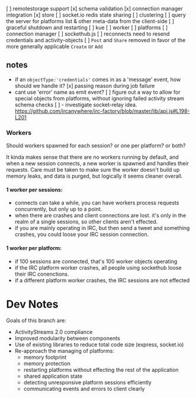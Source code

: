 [ ] remotestorage support
[x] schema validation
[x] connection manager integration
[x] store
[ ] socket.io redis state sharing
[ ] clustering
[ ] query the server for platforms list & other meta-data from the client-side
[ ] graceful shutdown and restarting
  [ ] kue
  [ ] worker
  [ ] platforms
  [ ] connection manager
  [ ] sockethub.js
[ ] reconnects need to resend credentials and activity-objects
[ ] `Post` and `Share` removed in favor of the more generally applicable `Create` or `Add`

## notes
- if an `objectType:'credentials'` comes in as a 'message' event, how should
  we handle it?
[x] passing reason during job failure
- cant use 'error' name as emit event?
[ ] figure out a way to allow for special objects from platforms, without ignoring failed activity stream schema checks
[ ] - investigate socket-relay idea. https://github.com/ircanywhere/irc-factory/blob/master/lib/api.js#L198-L201

### Workers
Should workers spawned for each session? or one per platform? or both? 

It kinda makes sense that there are no workers running by default, and when a new session connects, a new worker is spawned and handles their requests. Care must be taken to make sure the worker doesn't build up memory leaks, and data is purged, but logically it seems cleaner overall.
 
 #### 1 worker per sessions:
 - connects can take a while, you can have workers process requests concurrently, but only up to a point. 
 - when there are crashes and client connections are lost. it's only in the realm of a single sessions, so other clients aren't effected.
 - if you are mainly operating in IRC, but then send a tweet and something crashes, you could loose your IRC session connection.

 #### 1 worker per platform:
 - if 100 sessions are connected, that's 100 worker objects operating
 - if the IRC platform worker crashes, all people using sockethub loose their IRC conenctions.
 - if a different platform worker crashes, the IRC sessions are not effected
 

# Dev Notes

Goals of this branch are:

* ActivityStreams 2.0 compliance
* Improved modularity between components
* Use of existing libraries to reduce total code size (express, socket.io)
* Re-approach the managing of platforms:
    - memory footprint
    - memory protection
    - restarting platforms without effecting the rest of the application
    - shared application state
    - detecting unresponsive platform sessions efficiently
    - communicating events and errors to client clearly

